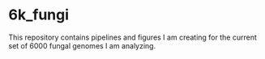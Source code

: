 # 6k_fungi
This repository contains pipelines and figures I am creating for the current set of 6000 fungal genomes I am analyzing.
